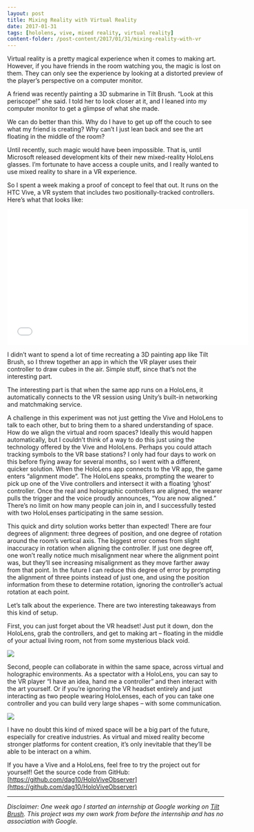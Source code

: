 ```yaml
---
layout: post
title: Mixing Reality with Virtual Reality
date: 2017-01-31
tags: [hololens, vive, mixed reality, virtual reality]
content-folder: /post-content/2017/01/31/mixing-reality-with-vr
---
```


Virtual reality is a pretty magical experience when it comes to making art.
However, if you have friends in the room watching you, the magic is lost on
them. They can only see the experience by looking at a distorted preview of the
player’s perspective on a computer monitor.
 
A friend was recently painting a 3D submarine in Tilt Brush. “Look at this
periscope!” she said. I told her to look closer at it, and I leaned into my
computer monitor to get a glimpse of what she made.
 
We can do better than this. Why do I have to get up off the couch to see what
my friend is creating? Why can’t I just lean back and see the art floating in
the middle of the room?
 
Until recently, such magic would have been impossible. That is, until Microsoft
released development kits of their new mixed-reality HoloLens glasses. I’m
fortunate to have access a couple units, and I really wanted to use mixed
reality to share in a VR experience.
 
So I spent a week making a proof of concept to feel that out. It runs on the
HTC Vive, a VR system that includes two positionally-tracked controllers.
Here’s what that looks like:

<iframe width="560" height="315" src="//www.youtube-nocookie.com/embed/XPYb2IsZL68" frameborder="0" allowfullscreen>
</iframe>
<!-- more -->

I didn’t want to spend a lot of time recreating a 3D painting app like Tilt
Brush, so I threw together an app in which the VR player uses their controller
to draw cubes in the air. Simple stuff, since that’s not the interesting part.
 
The interesting part is that when the same app runs on a HoloLens, it
automatically connects to the VR session using Unity’s built-in networking and
matchmaking service.
 
A challenge in this experiment was not just getting the Vive and HoloLens to
talk to each other, but to bring them to a shared understanding of space. How
do we align the virtual and room spaces? Ideally this would happen
automatically, but I couldn’t think of a way to do this just using the
technology offered by the Vive and HoloLens. Perhaps you could attach tracking
symbols to the VR base stations? I only had four days to work on this before
flying away for several months, so I went with a different, quicker solution.
When the HoloLens app connects to the VR app, the game enters “alignment mode”.
The HoloLens speaks, prompting the wearer to pick up one of the Vive controllers
and intersect it with a floating ‘ghost’ controller. Once the real and
holographic controllers are aligned, the wearer pulls the trigger and the voice
proudly announces, “You are now aligned.” There’s no limit on how many people
can join in, and I successfully tested with two HoloLenses participating in the
same session.

This quick and dirty solution works better than expected! There are four degrees
of alignment: three degrees of position, and one degree of rotation around the
room’s vertical axis. The biggest error comes from slight inaccuracy in rotation
when aligning the controller. If just one degree off, one won’t really notice
much misalignment near where the alignment point was, but they’ll see increasing
misalignment as they move farther away from that point. In the future I can
reduce this degree of error by prompting the alignment of three points instead
of just one, and using the position information from these to determine
rotation, ignoring the controller’s actual rotation at each point.

Let’s talk about the experience. There are two interesting takeaways from this
kind of setup.
 
First, you can just forget about the VR headset! Just put it down, don the
HoloLens, grab the controllers, and get to making art – floating in the middle
of your actual living room, not from some mysterious black void.

<img src="{{page.content-folder}}/ar_blocks.gif" />

Second, people can collaborate in within the same space, across virtual and
holographic environments. As a spectator with a HoloLens, you can say to the
VR player “I have an idea, hand me a controller” and then interact with the art
yourself. Or if you’re ignoring the VR headset entirely and just interacting as
two people wearing HoloLenses, each of you can take one controller and you can
build very large shapes – with some communication.

<img src="{{page.content-folder}}/ar_collaboration.gif" />

I have no doubt this kind of mixed space will be a big part of the future,
especially for creative industries. As virtual and mixed reality become
stronger platforms for content creation, it’s only inevitable that they’ll be
able to be interact on a whim.

If you have a Vive and a HoloLens, feel free to try the project out for
yourself! Get the source code from GitHub:
[https://github.com/dag10/HoloViveObserver](https://github.com/dag10/HoloViveObserver)

---

<em>Disclaimer: One week ago I started an internship at Google working on
[Tilt Brush](https://tiltbrush.com). This project was my own work from before
the internship and has no association with Google.</em>



